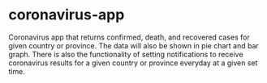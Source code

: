 # coronavirus-app								

Coronavirus app that returns confirmed, death, and recovered cases for given country or province. The data will also be shown in pie chart and bar graph. There is also the functionality of setting notifications to receive coronavirus results for a given country or province everyday at a given set time. 
